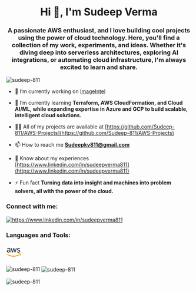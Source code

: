 <h1 align="center">Hi 👋, I'm Sudeep Verma</h1>
<h3 align="center">A passionate AWS enthusiast, and I love building cool projects using the power of cloud technology. Here, you'll find a collection of my work, experiments, and ideas. Whether it's diving deep into serverless architectures, exploring AI integrations, or automating cloud infrastructure, I'm always excited to learn and share.</h3>

<p align="left"> <img src="https://komarev.com/ghpvc/?username=sudeep-811&label=Profile%20views&color=0e75b6&style=flat" alt="sudeep-811" /> </p>

- 🔭 I’m currently working on [ImageIntel](https://github.com/Sudeep-811/AWS-Projects/blob/a4e2e7d99b89282b58f9af6b07dcdbd06d14086a/ImageIntel%20with%20AWS%20Rekognition/ImageIntel%20with%20AWS%20Rekognition.md)

- 🌱 I’m currently learning **Terraform, AWS CloudFormation, and Cloud AI/ML, while expanding expertise in Azure and GCP to build scalable, intelligent cloud solutions.**

- 👨‍💻 All of my projects are available at [https://github.com/Sudeep-811/AWS-Projects](https://github.com/Sudeep-811/AWS-Projects)

- 📫 How to reach me **Sudeepkv811@gmail.com**

- 📄 Know about my experiences [https://www.linkedin.com/in/sudeepverma811](https://www.linkedin.com/in/sudeepverma811)

- ⚡ Fun fact **Turning data into insight and machines into problem solvers, all with the power of the cloud.**

<h3 align="left">Connect with me:</h3>
<p align="left">
<a href="https://linkedin.com/in/https://www.linkedin.com/in/sudeepverma811" target="blank"><img align="center" src="https://raw.githubusercontent.com/rahuldkjain/github-profile-readme-generator/master/src/images/icons/Social/linked-in-alt.svg" alt="https://www.linkedin.com/in/sudeepverma811" height="30" width="40" /></a>
</p>

<h3 align="left">Languages and Tools:</h3>
<p align="left"> <a href="https://aws.amazon.com" target="_blank" rel="noreferrer"> <img src="https://raw.githubusercontent.com/devicons/devicon/master/icons/amazonwebservices/amazonwebservices-original-wordmark.svg" alt="aws" width="40" height="40"/> </a> </p>

<p><img align="left" src="https://github-readme-stats.vercel.app/api/top-langs?username=sudeep-811&show_icons=true&locale=en&layout=compact" alt="sudeep-811" /></p>

<p>&nbsp;<img align="center" src="https://github-readme-stats.vercel.app/api?username=sudeep-811&show_icons=true&locale=en" alt="sudeep-811" /></p>

<p><img align="center" src="https://github-readme-streak-stats.herokuapp.com/?user=sudeep-811&" alt="sudeep-811" /></p>
